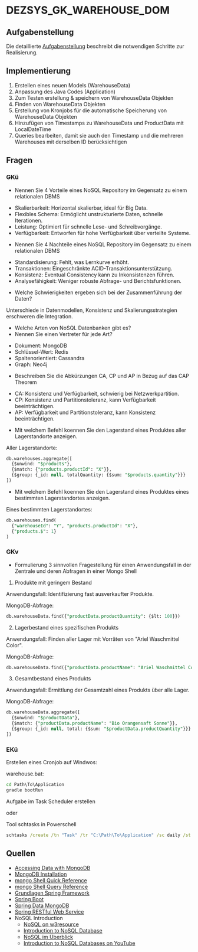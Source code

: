 # DEZSYS_GK_WAREHOUSE_DOM

## Aufgabenstellung
Die detaillierte [Aufgabenstellung](TASK.md) beschreibt die notwendigen Schritte zur Realisierung.

## Implementierung

1. Erstellen eines neuen Models (WarehouseData)
2. Anpassung des Java Codes (Application)
3. Zum Testen erstellung & speichern von WarehouseData Objekten
4. Finden von WarehouseData Objekten
5. Erstellung von Kronjobs für die automatische Speicherung von WarehouseData Objekten
6. Hinzufügen von Timestamps zu WarehouseData und ProductData mit LocalDateTime
7. Queries bearbeiten, damit sie auch den Timestamp und die mehreren Warehouses mit derselben ID berücksichtigen

## Fragen

### GKü

+ Nennen Sie 4 Vorteile eines NoSQL Repository im Gegensatz zu einem relationalen DBMS

- Skalierbarkeit: Horizontal skalierbar, ideal für Big Data.
- Flexibles Schema: Ermöglicht unstrukturierte Daten, schnelle Iterationen.
- Leistung: Optimiert für schnelle Lese- und Schreibvorgänge.
- Verfügbarkeit: Entworfen für hohe Verfügbarkeit über verteilte Systeme.

+ Nennen Sie 4 Nachteile eines NoSQL Repository im Gegensatz zu einem relationalen DBMS

- Standardisierung: Fehlt, was Lernkurve erhöht.
- Transaktionen: Eingeschränkte ACID-Transaktionsunterstützung.
- Konsistenz: Eventual Consistency kann zu Inkonsistenzen führen.
- Analysefähigkeit: Weniger robuste Abfrage- und Berichtsfunktionen.

+ Welche Schwierigkeiten ergeben sich bei der Zusammenführung der Daten?

Unterschiede in Datenmodellen, Konsistenz und Skalierungsstrategien erschweren die Integration.

+ Welche Arten von NoSQL Datenbanken gibt es?
+ Nennen Sie einen Vertreter für jede Art?

- Dokument: MongoDB
- Schlüssel-Wert: Redis
- Spaltenorientiert: Cassandra
- Graph: Neo4j

+ Beschreiben Sie die Abkürzungen CA, CP und AP in Bezug auf das CAP Theorem

- CA: Konsistenz und Verfügbarkeit, schwierig bei Netzwerkpartition.
- CP: Konsistenz und Partitionstoleranz, kann Verfügbarkeit beeinträchtigen.
- AP: Verfügbarkeit und Partitionstoleranz, kann Konsistenz beeinträchtigen.

+ Mit welchem Befehl koennen Sie den Lagerstand eines Produktes aller Lagerstandorte anzeigen.

Aller Lagerstandorte:
```sql
db.warehouses.aggregate([
  {$unwind: "$products"}, 
  {$match: {"products.productId": "X"}}, 
  {$group: {_id: null, totalQuantity: {$sum: "$products.quantity"}}} 
])
```

+ Mit welchem Befehl koennen Sie den Lagerstand eines Produktes eines bestimmten Lagerstandortes anzeigen.

Eines bestimmten Lagerstandortes:
```sql
db.warehouses.find(
  {"warehouseId": "Y", "products.productId": "X"},
  {"products.$": 1} 
)
```

### GKv

+ Formulierung 3 sinnvollen Fragestellung für einen Anwendungsfall in der Zentrale und deren Abfragen in einer Mongo Shell

1. Produkte mit geringem Bestand

Anwendungsfall: Identifizierung fast ausverkaufter Produkte.

MongoDB-Abfrage:
```sql
db.warehouseData.find({"productData.productQuantity": {$lt: 100}})
```

2. Lagerbestand eines spezifischen Produkts

Anwendungsfall: Finden aller Lager mit Vorräten von "Ariel Waschmittel Color".

MongoDB-Abfrage:
```sql
db.warehouseData.find({"productData.productName": "Ariel Waschmittel Color"})
```

3. Gesamtbestand eines Produkts

Anwendungsfall: Ermittlung der Gesamtzahl eines Produkts über alle Lager.

MongoDB-Abfrage:
```sql
db.warehouseData.aggregate([
  {$unwind: "$productData"},
  {$match: {"productData.productName": "Bio Orangensaft Sonne"}},
  {$group: {_id: null, total: {$sum: "$productData.productQuantity"}}}
])
```

### EKü

Erstellen eines Cronjob auf Windwos:

warehouse.bat:
```bat
cd Path\To\Application
gradle bootRun
```

Aufgabe im Task Scheduler erstellen

oder

Tool schtasks in Powerschell
```bat
schtasks /create /tn "Task" /tr "C:\Path\To\Application" /sc daily /st 14:00
```

## Quellen

* [Accessing Data with MongoDB](https://spring.io/guides/gs/accessing-data-mongodb/)
* [MongoDB Installation](https://docs.mongodb.com/manual/administration/install-community/)
* [mongo Shell Quick Reference](https://docs.mongodb.com/manual/reference/mongo-shell/)
* [mongo Shell Query Reference](https://www.mongodb.com/docs/manual/tutorial/query-embedded-documents/)
* [Grundlagen Spring Framework](https://spring.io/)
* [Spring Boot](https://spring.io/guides/gs/spring-boot/)
* [Spring Data MongoDB](https://spring.io/projects/spring-data-mongodb)
* [Spring RESTful Web Service](https://spring.io/guides/gs/rest-service/#use-maven)
* NoSQL Introduction
    - [NoSQL on w3resource](https://www.w3resource.com/mongodb/nosql.php)
    - [Introduction to NoSQL Database](https://www.edureka.co/blog/introduction-to-nosql-database/)
    - [NoSQL im Überblick](https://www.heise.de/ct/artikel/NoSQL-im-Ueberblick-1012483.html)
    - [Introduction to NoSQL Databases on YouTube ](https://www.youtube.com/watch?v=2yQ9TGFpDuM)
